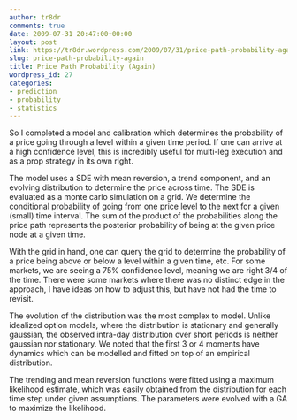 ```yaml
---
author: tr8dr
comments: true
date: 2009-07-31 20:47:00+00:00
layout: post
link: https://tr8dr.wordpress.com/2009/07/31/price-path-probability-again/
slug: price-path-probability-again
title: Price Path Probability (Again)
wordpress_id: 27
categories:
- prediction
- probability
- statistics
---
```


So I completed a model and calibration which determines the probability of a price going through a level within a given time period.   If one can arrive at a high confidence level, this is incredibly useful for multi-leg execution and as a prop strategy in its own right.  
  
The model uses a SDE with mean reversion, a trend component, and an evolving distribution to determine the price across time.   The SDE is evaluated as a monte carlo simulation on a grid.  We determine the conditional probability of going from one price level to the next for a given (small) time interval.   The sum of the product of the probabilities along the price path represents the posterior probability of being at the given price node at a given time.  
  
With the grid in hand, one can query the grid to determine the probability of a price being above or below a level within a given time, etc.   For some markets, we are seeing a 75% confidence level, meaning we are right 3/4 of the time.   There were some markets where there was no distinct edge in the approach, I have ideas on how to adjust this, but have not had the time to revisit.   
  
The evolution of the distribution was the most complex to model.  Unlike idealized option models, where the distribution is stationary and generally gaussian, the observed intra-day distribution over short periods is neither gaussian nor stationary.   We noted that the first 3 or 4 moments have dynamics which can be modelled and fitted on top of an empirical distribution.  
  
The trending and mean reversion functions were fitted using a maximum likelihood estimate, which was easily obtained from the distribution for each time step under given assumptions.   The parameters were evolved with a GA to maximize the likelihood.
